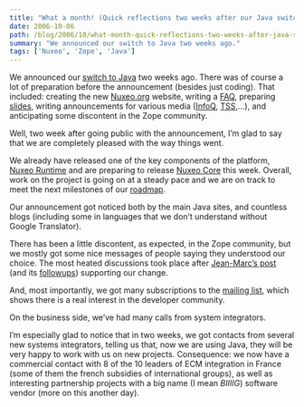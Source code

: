 ```yaml
---
title: "What a month! (Quick reflections two weeks after our Java switch)"
date: 2006-10-06
path: /blog/2006/10/what-month-quick-reflections-two-weeks-after-java-switch
summary: "We announced our switch to Java two weeks ago."
tags: ['Nuxeo', 'Zope', 'Java']
---
```


<p>We announced our <a href="http://www.nuxeo.com/en/news/nuxeo-switches-to-java">switch to Java</a> two weeks ago. There was of course a lot of preparation before the announcement (besides just coding). That included: creating the new <a href="http://www.nuxeo.org/">Nuxeo.org</a> website, writing a <a href="http://www.nuxeo.com/en/java-switch">FAQ</a>, preparing <a href="http://www.nuxeo.org/sections/news/slides-for-technical">slides</a>, writing announcements for various media (<a href="http://www.infoq.com/news/nuxeo-zope-java-migration">InfoQ</a>, <a href="http://www.theserverside.com/news/thread.tss?thread_id=42351">TSS</a>,&#8230;), and anticipating some discontent in the Zope community.</p><p>Well, two week after going public with the announcement, I&#8217;m glad to say that we are completely pleased with the way things went.</p><p>We already have released one of the key components of the platform, <a href="http://www.nuxeo.org/sections/projects/runtime">Nuxeo Runtime</a> and are preparing to release <a href="http://www.nuxeo.org/sections/projects/core">Nuxeo Core</a> this week. Overall, work on the project is going on at a steady pace and we are on track to meet the next milestones of our <a href="http://www.nuxeo.org/sections/about/roadmap">roadmap</a>.</p><p>Our announcement got noticed both by the main Java sites, and countless blogs (including some in languages that we don&#8217;t understand without Google Translator).</p><p>There has been a little discontent, as expected, in the Zope community, but we mostly got some nice messages of people saying they understood our choice. The most heated discussions took place after <a href="http://www.z3lab.org/sections/blogs/jean-marc-orliaguet/2006_09_23_times-they-changin">Jean-Marc&#8217;s post</a> (and its <a href="http://www.z3lab.org/sections/blogs/jean-marc-orliaguet">followups</a>) supporting our change.</p><p>And, most importantly, we got many subscriptions to the <a href="http://www.nuxeo.org/sections/community">mailing list</a>, which shows there is a real interest in the developer community. </p><p>On the business side, we&#8217;ve had many calls from system integrators.</p><p>I&#8217;m especially glad to notice that in two weeks, we got contacts from several new systems integrators, telling us that, now we are using Java, they will be very happy to work with us on new projects. Consequence: we now have a commercial contact with 8 of the 10 leaders of ECM integration in France (some of them the french subsidies of international groups), as well as interesting partnership projects with a big name (I mean <em>BIIIIG</em>) software vendor (more on this another day).</p> 


